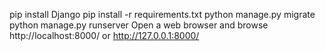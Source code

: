 pip install Django
pip install -r requirements.txt
python manage.py migrate
python manage.py runserver
Open a web browser and browse http://localhost:8000/ or http://127.0.0.1:8000/
